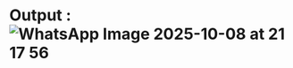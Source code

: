 # Output : ![WhatsApp Image 2025-10-08 at 21 17 56](https://github.com/user-attachments/assets/98f64abf-1d20-44da-bfbf-a483dd399dff)
